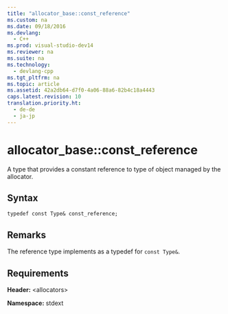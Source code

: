 ```yaml
---
title: "allocator_base::const_reference"
ms.custom: na
ms.date: 09/18/2016
ms.devlang: 
  - C++
ms.prod: visual-studio-dev14
ms.reviewer: na
ms.suite: na
ms.technology: 
  - devlang-cpp
ms.tgt_pltfrm: na
ms.topic: article
ms.assetid: 42a2db64-d7f0-4a06-88a6-82b4c18a4443
caps.latest.revision: 10
translation.priority.ht: 
  - de-de
  - ja-jp
---
```

# allocator_base::const_reference
A type that provides a constant reference to type of object managed by the allocator.  
  
## Syntax  
  
```  
typedef const Type& const_reference;  
```  
  
## Remarks  
 The reference type implements  as a typedef for `const Type&`.  
  
## Requirements  
 **Header:** <allocators\>  
  
 **Namespace:** stdext